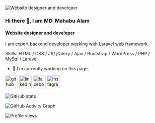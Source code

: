 ![Website designer and developer](https://media.licdn.com/dms/image/D5616AQE_ykdo31SEBg/profile-displaybackgroundimage-shrink_350_1400/0/1669443694987?e=1684368000&v=beta&t=zTtC01g0ozwwJASpFCscueAKQznSl7CFdS7nPh1Maw4)


### Hi there 👋, I am MD. Mahabu Alam
#### Website designer and developer

I am expert backend developer working with Laravel web framework.

Skills: HTML / CSS / JS/ jQuery / Ajax / Bootstrap / WordPress / PHP / MySql / Laravel

- 🔭 I’m currently working on this page. 


[<img src='https://cdn.jsdelivr.net/npm/simple-icons@3.0.1/icons/github.svg' alt='github' height='40'>](https://github.com/mahabubcmt8)  [<img src='https://cdn.jsdelivr.net/npm/simple-icons@3.0.1/icons/linkedin.svg' alt='linkedin' height='40'>](https://www.linkedin.com/in/mahabubcmt8/)  [<img src='https://cdn.jsdelivr.net/npm/simple-icons@3.0.1/icons/facebook.svg' alt='facebook' height='40'>](https://www.facebook.com/mahabubcmt8)  [<img src='https://cdn.jsdelivr.net/npm/simple-icons@3.0.1/icons/instagram.svg' alt='instagram' height='40'>](https://www.instagram.com/mahabubcmt8/)  

![GitHub stats](https://github-readme-stats.vercel.app/api?username=mahabubcmt8&show_icons=true)  

![GitHub Activity Graph](https://activity-graph.herokuapp.com/graph?username=mahabubcmt8)  

![Profile views](https://gpvc.arturio.dev/mahabubcmt8)  
